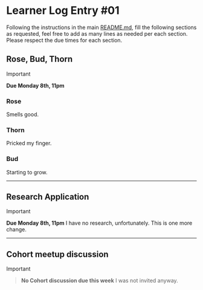 # Learner Log Entry #01

Following the instructions in the main [README.md](README.md/#entries-instructions), fill the following sections as requested, feel free to add as many lines as needed per each section. Please respect the due times for each section.

## Rose, Bud, Thorn

> [!IMPORTANT]
> **Due Monday 8th, 11pm**

### Rose
Smells good.

### Thorn
Pricked my finger.

### Bud
Starting to grow.

---

## Research Application

> [!IMPORTANT]
> **Due Monday 8th, 11pm**
I have no research, unfortunately. This is one more change.

---

## Cohort meetup discussion

> [!IMPORTANT]

> **No Cohort discussion due this week** I was not invited anyway.

